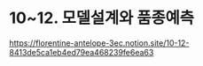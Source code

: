 # 10~12. 모델설계와 품종예측
https://florentine-antelope-3ec.notion.site/10-12-8413de5ca1eb4ed79ea468239fe6ea63

